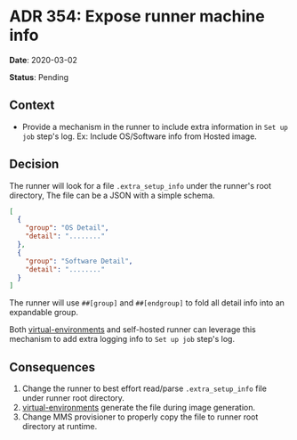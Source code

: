 # ADR 354: Expose runner machine info

**Date**: 2020-03-02

**Status**: Pending

## Context

- Provide a mechanism in the runner to include extra information in `Set up job` step's log.
  Ex: Include OS/Software info from Hosted image.

## Decision

The runner will look for a file `.extra_setup_info` under the runner's root directory, The file can be a JSON with a simple schema.
```json
[
  {
    "group": "OS Detail",
    "detail": "........"
  },
  {
    "group": "Software Detail",
    "detail": "........"
  }
]
```
The runner will use `##[group]` and `##[endgroup]` to fold all detail info into an expandable group.

Both [virtual-environments](https://github.com/actions/virtual-environments) and self-hosted runner can leverage this mechanism to add extra logging info to `Set up job` step's log.

## Consequences

1. Change the runner to best effort read/parse `.extra_setup_info` file under runner root directory.
2. [virtual-environments](https://github.com/actions/virtual-environments) generate the file during image generation.
3. Change MMS provisioner to properly copy the file to runner root directory at runtime.
